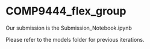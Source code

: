 # COMP9444_flex_group

Our submission is the Submission_Notebook.ipynb

Please refer to the models folder for previous iterations.